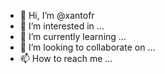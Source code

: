 - 👋 Hi, I’m @xantofr
- 👀 I’m interested in ...
- 🌱 I’m currently learning ...
- 💞️ I’m looking to collaborate on ...
- 📫 How to reach me ...

<!---
xantofr/xantofr is a ✨ special ✨ repository because its `README.md` (this file) appears on your GitHub profile.
You can click the Preview link to take a look at your changes.
--->
